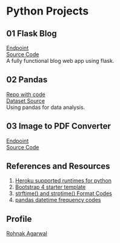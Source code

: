 # Python Projects

## 01 Flask Blog
[Endpoint](https://rrka3flaskblog.herokuapp.com/)  
[Source Code](https://github.com/rrkas/PythonFlaskBlog)  
A fully functional blog web app using flask.  

## 02 Pandas
[Repo with code](https://github.com/rrkas/PythonPanda)  
[Dataset Source](https://insights.stackoverflow.com/survey)  
Using pandas for data analysis.

## 03 Image to PDF Converter
[Endpoint](https://rrka4imagestopdf.herokuapp.com/)  
[Source Code](https://github.com/rrkas/ImgToPdfFlask)

## References and Resources
 1. [Heroku supported runtimes for python](https://devcenter.heroku.com/articles/python-support#supported-runtimes)
 2. [Bootstrap 4 starter template](https://getbootstrap.com/docs/4.0/getting-started/introduction/#starter-template)
 3. [strftime() and strptime() Format Codes](https://docs.python.org/3/library/datetime.html#strftime-and-strptime-format-codes)
 4. [pandas datetime frequency codes](https://pandas.pydata.org/pandas-docs/stable/user_guide/timeseries.html#dateoffset-objects)


## Profile
[Rohnak Agarwal](https://rrka79wal.herokuapp.com/)